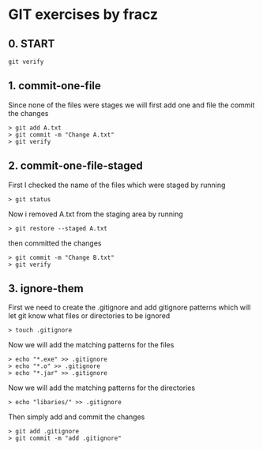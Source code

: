 # GIT exercises by fracz

## 0. START
```
git verify
```
## 1. commit-one-file
Since none of the files were stages we will first add one and file the commit the changes
```
> git add A.txt
> git commit -m "Change A.txt"
> git verify
```
## 2. commit-one-file-staged
First I checked the name of the files which were staged by running
```
> git status
```
Now i removed A.txt from the staging area by running
```
> git restore --staged A.txt
```
then committed the changes
```
> git commit -m "Change B.txt"
> git verify
```

## 3. ignore-them
First we need to create the .gitignore and add gitignore patterns which will let git know what files or directories to be ignored
```
> touch .gitignore
```
Now we will add the matching patterns for the files
```
> echo "*.exe" >> .gitignore
> echo "*.o" >> .gitignore
> echo "*.jar" >> .gitignore
```
Now we will add the matching patterns for the directories
```
> echo "libaries/" >> .gitignore
```
Then simply add and commit the changes
```
> git add .gitignore
> git commit -m "add .gitignore"
```
